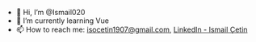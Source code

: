 - 👋 Hi, I’m @Ismail020
- 🌱 I’m currently learning Vue
- 📫 How to reach me: isocetin1907@gmail.com, [LinkedIn - Ismail Çetin](https://www.linkedin.com/in/ismail-cetin-/)

<!---
Ismail020/Ismail020 is a ✨ special ✨ repository because its `README.md` (this file) appears on your GitHub profile.
You can click the Preview link to take a look at your changes.
--->
